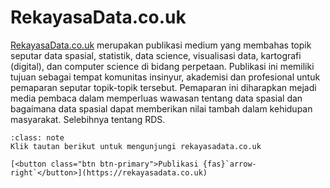 # RekayasaData.co.uk


[RekayasaData.co.uk](https://rekayasadata.co.uk) merupakan publikasi medium yang membahas topik seputar data spasial, statistik, data science, visualisasi data, kartografi (digital), dan computer science di bidang perpetaan. Publikasi ini memiliki tujuan sebagai tempat komunitas insinyur, akademisi dan profesional untuk pemaparan seputar topik-topik tersebut. Pemaparan ini diharapkan mejadi media pembaca dalam memperluas wawasan tentang data spasial dan bagaimana data spasial dapat memberikan nilai tambah dalam kehidupan masyarakat. Selebihnya tentang RDS.

```{admonition} Kunjungi
:class: note
Klik tautan berikut untuk mengunjungi rekayasadata.co.uk

[<button class="btn btn-primary">Publikasi {fas}`arrow-right`</button>](https://rekayasadata.co.uk)
```
